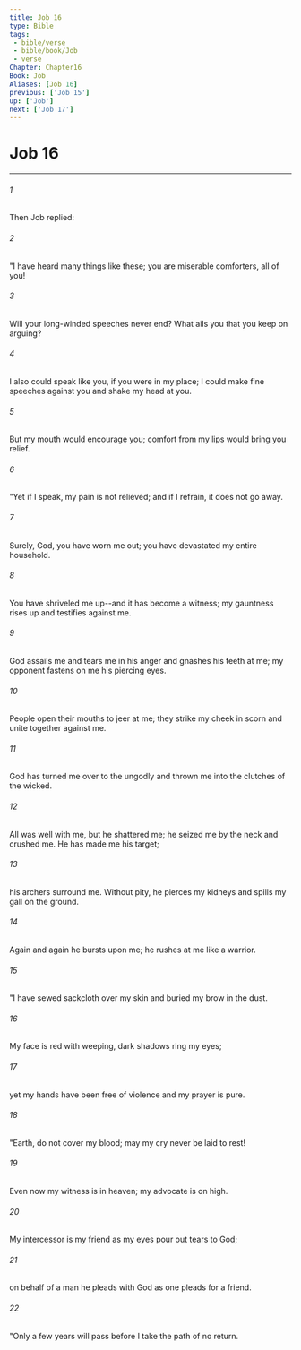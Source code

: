 ```yaml
---
title: Job 16
type: Bible
tags:
 - bible/verse
 - bible/book/Job
 - verse
Chapter: Chapter16
Book: Job
Aliases: [Job 16]
previous: ['Job 15']
up: ['Job']
next: ['Job 17']
---
```

# Job 16

***


###### 1 
Then Job replied: 

###### 2 
"I have heard many things like these; you are miserable comforters, all of you! 

###### 3 
Will your long-winded speeches never end? What ails you that you keep on arguing? 

###### 4 
I also could speak like you, if you were in my place; I could make fine speeches against you and shake my head at you. 

###### 5 
But my mouth would encourage you; comfort from my lips would bring you relief. 

###### 6 
"Yet if I speak, my pain is not relieved; and if I refrain, it does not go away. 

###### 7 
Surely, God, you have worn me out; you have devastated my entire household. 

###### 8 
You have shriveled me up--and it has become a witness; my gauntness rises up and testifies against me. 

###### 9 
God assails me and tears me in his anger and gnashes his teeth at me; my opponent fastens on me his piercing eyes. 

###### 10 
People open their mouths to jeer at me; they strike my cheek in scorn and unite together against me. 

###### 11 
God has turned me over to the ungodly and thrown me into the clutches of the wicked. 

###### 12 
All was well with me, but he shattered me; he seized me by the neck and crushed me. He has made me his target; 

###### 13 
his archers surround me. Without pity, he pierces my kidneys and spills my gall on the ground. 

###### 14 
Again and again he bursts upon me; he rushes at me like a warrior. 

###### 15 
"I have sewed sackcloth over my skin and buried my brow in the dust. 

###### 16 
My face is red with weeping, dark shadows ring my eyes; 

###### 17 
yet my hands have been free of violence and my prayer is pure. 

###### 18 
"Earth, do not cover my blood; may my cry never be laid to rest! 

###### 19 
Even now my witness is in heaven; my advocate is on high. 

###### 20 
My intercessor is my friend as my eyes pour out tears to God; 

###### 21 
on behalf of a man he pleads with God as one pleads for a friend. 

###### 22 
"Only a few years will pass before I take the path of no return. 
